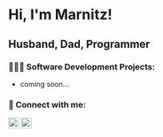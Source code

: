 <h1>Hi, I'm Marnitz!</h1>
<h2>Husband, Dad, Programmer</h2>

<h3>👨🏻‍💻 Software Development Projects:</h2>

- coming soon...

<h3>👋 Connect with me:</h2>


[<img align="left" alt="MarnitzMalan | LinkedIn" width="22px" src="https://cdn.jsdelivr.net/npm/simple-icons@v3/icons/linkedin.svg" />][linkedin]
[<img align="left" alt="MarnitzMalan | Email" width="22px" src="https://cdn.jsdelivr.net/npm/simple-icons@v3/icons/email.svg" />][email]

[linkedin]: https://linkedin.com/in/marnitz-malan-76b842102
[email]: [marnitz.dev@gmail.com](mailto:marnitz.dev@gmail.com)
